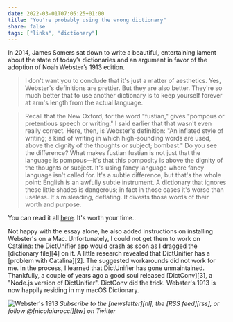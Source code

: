```yaml
---
date: 2022-03-01T07:05:25+01:00
title: "You're probably using the wrong dictionary"
share: false
tags: ["links", "dictionary"]
---
```

In 2014, James Somers sat down to write a beautiful, entertaining lament about
the state of today’s dictionaries and an argument in favor of the adoption of
Noah Webster’s 1913 edition.

> I don't want you to conclude that it's just a matter of aesthetics. Yes,
> Webster's definitions are prettier. But they are also better. They're so much
> better that to use another dictionary is to keep yourself forever at arm's
> length from the actual language.

> Recall that the New Oxford, for the word "fustian," gives "pompous or
> pretentious speech or writing." I said earlier that that wasn't even really
> correct. Here, then, is Webster's definition: "An inflated style of writing;
> a kind of writing in which high-sounding words are used, above the dignity of
> the thoughts or subject; bombast." Do you see the difference? What makes
> fustian fustian is not just that the language is pompous—it's that this
> pomposity is above the dignity of the thoughts or subject. It's using fancy
> language where fancy language isn't called for. It's a subtle difference, but
> that's the whole point: English is an awfully subtle instrument. A dictionary
> that ignores these little shades is dangerous; in fact in those cases it's
> worse than useless. It's misleading, deflating. It divests those words of their
> worth and purpose.

You can read it all [here](http://jsomers.net/blog/dictionary). It's worth your
time..

Not happy with the essay alone, he also added instructions on installing
Webster's on a Mac. Unfortunately, I could not get them to work on Catalina:
the DictUnifier app would crash as soon as I dragged the [dictionary file][4]
on it. A little research revealed that DictUnifier has a [problem with
Catalina][2]. The suggested workarounds did not work for me. In the process,
I learned that DictUnifier has gone unmaintained. Thankfully, a couple of years
ago a good soul released [DictConv][3], a "Node.js version of DictUnifier".
DictConv did the trick. Webster's 1913 is now happily residing in my macOS
Dictionary.

![Webster's 1913](/images/webster1913.png)
*Subscribe to the [newsletter][nl], the [RSS feed][rss], or follow @[nicolaiarocci][tw] on Twitter*

 [^1]: Unfortunately, I failed miserably. The *DictUnifier* app I downloaded from the website crashes as soon as I drag the dictionary archive upon it.
 [2]: https://github.com/jjgod/mac-dictionary-kit/pull/4#issuecomment-583801724
 [3]: https://github.com/ritou11/dictconv
 [4]: https://s3.amazonaws.com/jsomers/dictionary.zip
 [rss]: https://nicolaiarocci.com/index.xml
 [tw]: http://twitter.com/nicolaiarocci
 [nl]: https://nicolaiarocci.substack.com

